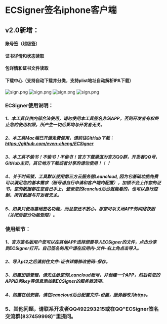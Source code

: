 # ECSigner签名iphone客户端

## v2.0新增：
#### 账号签（超级签）
#### 证书详情和状态读取
#### 包详情和证书文件读取
#### 下载中心（支持自动下载并分类，支持plist地址自动解析IPA下载）

![ sign.png](https://github.com/even-cheng/ECSignerForiOS/blob/master/sign1.png)
![ sign.png](https://github.com/even-cheng/ECSignerForiOS/blob/master/sign2.png)
![ sign.png](https://github.com/even-cheng/ECSignerForiOS/blob/master/sign3.png)
![ sign.png](https://github.com/even-cheng/ECSignerForiOS/blob/master/sign4.png)

### ECSigner使用说明：
##### 1、本工具仅供内部合法使用，请勿使用本工具签名非法APP，否则开发者有权终止您的使用权限，所产生一切后果均与开发者无关。
##### 2、本工具Mac端已开源免费使用，请前往GitHub下载：https://github.com/even-cheng/ECSigner
##### 3、本工具不偷书！不偷书！不偷书！官方下载渠道为官方QQ群，开发者QQ号，GitHub主页，其它地方下载或者分享的请勿使用！！！
##### 4、关于时间锁，工具默认使用第三方云服务器Leancloud, 因为它基础功能免费可以满足您的基本需求（账号请自行申请和客户端内配置），加锁不会上传您的证书，您的数据都在您自己手上，登录您的leanclud后台就能看的，也可以自行控制，所有数据与开发者无关。
##### 5、如果只使用基础签名功能，而且您还不放心，那您可以关闭APP的网络权限（关闭后部分功能受限）。

### 使用细节：
##### 1、官方签名版用户您可以在其他APP选择想要导入ECSigner的文件，点击分享到ECSigner打开。自己签名的用户请在应用内-文件-右上角点击导入。
##### 2、导入p12之后请前往文件-证书详情修改密码-保存。
##### 3、如需加锁管理，请先注册您的Leancloud账号，并创建一个APP，然后将您的APPID和key等信息添加到ECSigner的服务器选项。
##### 4、如需在线安装，请在leancloud后台配置文件-设置，服务器改为https。
### 5、其他问题，请联系开发者QQ492293215或在QQ"ECSigner签名交流群(837459998)"里提问。

